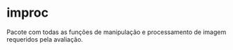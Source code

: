 # improc

Pacote com todas as funções de manipulação e processamento de imagem requeridos pela avaliação.
